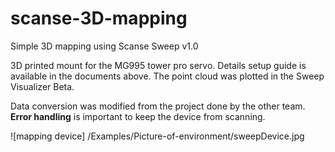 # scanse-3D-mapping
Simple 3D mapping using Scanse Sweep v1.0

3D printed mount for the MG995 tower pro servo.
Details setup guide is available in the documents above.
The point cloud was plotted in the Sweep Visualizer Beta.

Data conversion was modified from the project done by the other team.
**Error handling** is important to keep the device from scanning.

![mapping device] /Examples/Picture-of-environment/sweepDevice.jpg
